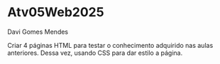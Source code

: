 # Atv05Web2025

Davi Gomes Mendes

Criar 4 páginas HTML para testar o conhecimento adquirido nas aulas anteriores. Dessa
vez, usando CSS para dar estilo a página.